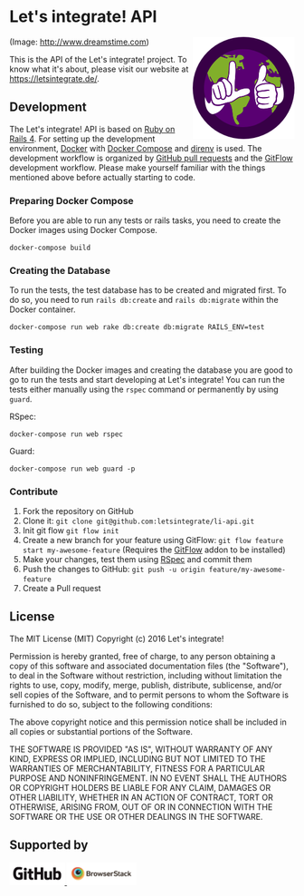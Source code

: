 # Let's integrate! API

<img src="logo.png" align="right" alt="Let's integrate!" />

(Image: http://www.dreamstime.com)

This is the API of the Let's integrate! project. To know what it's about, please
visit our website at https://letsintegrate.de/.

## Development

The Let's integrate! API is based on [Ruby on Rails 4](http://rubyonrails.org/).
For setting up the development environment, [Docker](https://www.docker.com/)
with [Docker Compose](https://docs.docker.com/compose/) and
[direnv](http://direnv.net/) is used. The development workflow is organized by
[GitHub pull requests](https://help.github.com/articles/using-pull-requests/)
and the
[GitFlow](http://jeffkreeftmeijer.com/2010/why-arent-you-using-git-flow/)
development workflow. Please make yourself familiar with the things mentioned
above before actually starting to code.

### Preparing Docker Compose

Before you are able to run any tests or rails tasks, you need to create the
Docker images using Docker Compose.

```
docker-compose build
```

### Creating the Database

To run the tests, the test database has to be created and migrated first. To do
so, you need to run `rails db:create` and `rails db:migrate` within the Docker
container.

```
docker-compose run web rake db:create db:migrate RAILS_ENV=test
```

### Testing

After building the Docker images and creating the database you are good to go to
run the tests and start developing at Let's integrate! You can run the tests
either manually using the `rspec` command or permanently by using `guard`.

RSpec:

```
docker-compose run web rspec
```

Guard:

```
docker-compose run web guard -p
```

### Contribute

1. Fork the repository on GitHub
2. Clone it: `git clone git@github.com:letsintegrate/li-api.git`
3. Init git flow `git flow init`
4. Create a new branch for your feature using GitFlow:
   `git flow feature start my-awesome-feature` (Requires the
   [GitFlow](https://github.com/nvie/gitflow/wiki/Installation) addon to be
   installed)
5. Make your changes, test them using [RSpec](http://rspec.info/) and commit
   them
6. Push the changes to GitHub: `git push -u origin feature/my-awesome-feature`
7. Create a Pull request



## License

The MIT License (MIT)
Copyright (c) 2016 Let's integrate!

Permission is hereby granted, free of charge, to any person obtaining a copy of
this software and associated documentation files (the "Software"), to deal in
the Software without restriction, including without limitation the rights to
use, copy, modify, merge, publish, distribute, sublicense, and/or sell copies of
the Software, and to permit persons to whom the Software is furnished to do so,
subject to the following conditions:

The above copyright notice and this permission notice shall be included in all
copies or substantial portions of the Software.

THE SOFTWARE IS PROVIDED "AS IS", WITHOUT WARRANTY OF ANY KIND, EXPRESS OR
IMPLIED, INCLUDING BUT NOT LIMITED TO THE WARRANTIES OF MERCHANTABILITY, FITNESS
FOR A PARTICULAR PURPOSE AND NONINFRINGEMENT. IN NO EVENT SHALL THE AUTHORS OR
COPYRIGHT HOLDERS BE LIABLE FOR ANY CLAIM, DAMAGES OR OTHER LIABILITY, WHETHER
IN AN ACTION OF CONTRACT, TORT OR OTHERWISE, ARISING FROM, OUT OF OR IN
CONNECTION WITH THE SOFTWARE OR THE USE OR OTHER DEALINGS IN THE SOFTWARE.

## Supported by

<a href="http://github.com/">
  <img src="/github.png?cefc20232703e5e3c24efd5f50d75e26" alt="GitHub" height="40px">
</a>
<a href="http://browserstack.com/">
  <img src="/browserstack.png?c25aa4c83d0233abc8c1905a18f26c1a" alt="BrowserStack" height="40px">
</a>
